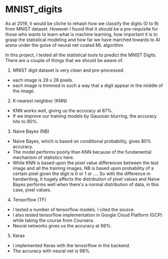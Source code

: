 # MNIST_digits

As at 2019, it would be cliche to rehash how we classify the digits (0 to 9) from MNIST dataset. However I found that it should be a pre-requisite for those who wants to learn what is machine learning, how important it is to grasp the statistical modeling and how far we have marched towards to AI arena under the guise of neural net coated ML algorithm. 

In this project, I tested all the statistical tools to predict the MNIST Digits. There are a couple of things that we should be aware of. 

1. MNIST digit dataset is very clean and pre-processed. 
- each image is 28 x 28 pixels. 
- each image is trimmed in such a way that a digit appear in the middle of the image. 

2. K-nearest neighbor (KNN) 
- KNN works well, giving us the accuracy at 87%. 
- If we improve our training models by Gaussian blurring, the accuracy hits to 90%. 

3. Naive Bayes (NB) 
- Naive Bayes, which is based on conditional probability, gives 80% accuracy. 
- The model performs poorly than KNN because of the fundamental mechanism of statistics here. 
- While KNN is based upon the pixel value differences between the test image and all the training images, NB is based upon probability of a certain pixel given the digit is 0 or 1 or .... So with the difference in handwriting, it hugely affects the distribution of pixel values and Naive Bayes performs well when there's a normal distribution of data, in this case, pixel values. 

4. Tensorflow (TF) 
- I tested a number of tensorflow models. I cited the source. 
- I also tested tensorflow implementation in Google Cloud Platform (GCP) while taking the course from Coursera. 
- Neural networks gives us the accuracy at 98%. 

5. Keras
- I implemented Keras with the tensorflow in the backend. 
- The accuracy with neural net is 98%. 
